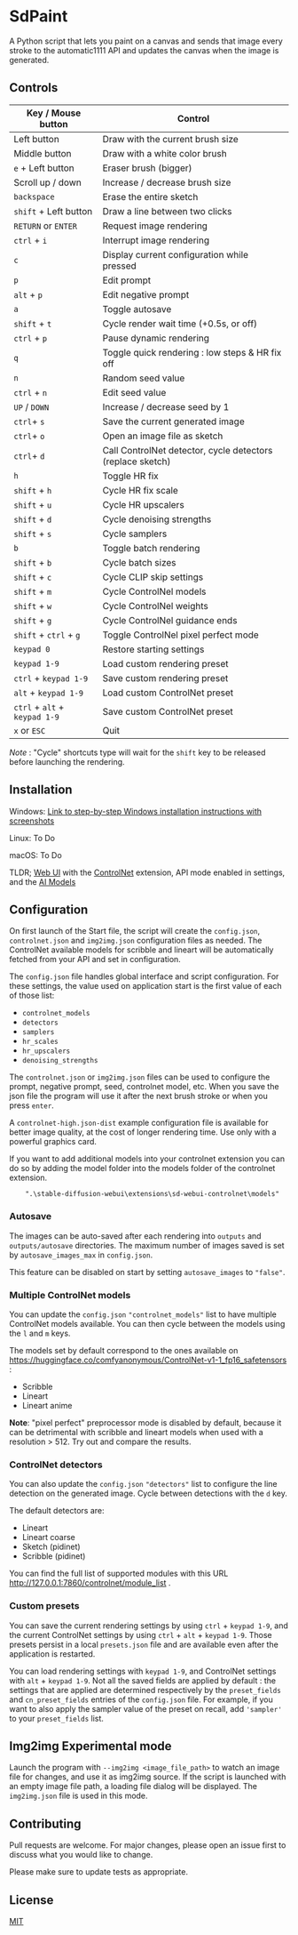 # SdPaint

A Python script that lets you paint on a canvas and sends that image every stroke to the automatic1111 API and updates
the canvas when the image is generated.

## Controls

| Key / Mouse button            | Control                                                    |
|-------------------------------|------------------------------------------------------------|
| Left button                   | Draw with the current brush size                           |
| Middle button                 | Draw with a white color brush                              |
| `e` + Left button             | Eraser brush (bigger)                                      |
| Scroll up / down              | Increase / decrease brush size                             |
| `backspace`                   | Erase the entire sketch                                    |
| `shift` + Left button         | Draw a line between two clicks                             |
| `RETURN` or `ENTER`           | Request image rendering                                    |
| `ctrl` + `i`                  | Interrupt image rendering                                  |
| `c`                           | Display current configuration while pressed                |
| `p`                           | Edit prompt                                                |
| `alt` + `p`                   | Edit negative prompt                                       |
| `a`                           | Toggle autosave                                            |
| `shift` + `t`                 | Cycle render wait time (+0.5s, or off)                     |
| `ctrl` + `p`                  | Pause dynamic rendering                                    |
| `q`                           | Toggle quick rendering : low steps & HR fix off            |
| `n`                           | Random seed value                                          |
| `ctrl` + `n`                  | Edit seed value                                            |
| `UP` / `DOWN`                 | Increase / decrease seed by 1                              |
| `ctrl`+ `s`                   | Save the current generated image                           |
| `ctrl`+ `o`                   | Open an image file as sketch                               |
| `ctrl`+ `d`                   | Call ControlNet detector, cycle detectors (replace sketch) |
| `h`                           | Toggle HR fix                                              |
| `shift` + `h`                 | Cycle HR fix scale                                         |
| `shift` + `u`                 | Cycle HR upscalers                                         |
| `shift` + `d`                 | Cycle denoising strengths                                  |
| `shift` + `s`                 | Cycle samplers                                             |
| `b`                           | Toggle batch rendering                                     |
| `shift` + `b`                 | Cycle batch sizes                                          |
| `shift` + `c`                 | Cycle CLIP skip settings                                   |
| `shift` + `m`                 | Cycle ControlNel models                                    |
| `shift` + `w`                 | Cycle ControlNel weights                                   |
| `shift` + `g`                 | Cycle ControlNel guidance ends                             |
| `shift` + `ctrl` + `g`        | Toggle ControlNel pixel perfect mode                       |
| `keypad 0`                    | Restore starting settings                                  |
| `keypad 1-9`                  | Load custom rendering preset                               |
| `ctrl` + `keypad 1-9`         | Save custom rendering preset                               |
| `alt` + `keypad 1-9`          | Load custom ControlNet preset                              |
| `ctrl` + `alt` + `keypad 1-9` | Save custom ControlNet preset                              |
| `x` or `ESC`                  | Quit                                                       |

_Note_ : "Cycle" shortcuts type will wait for the `shift` key to be released before launching the rendering.

## Installation

Windows: [Link to step-by-step Windows installation instructions with screenshots](INSTALL_Windows.md)

Linux: To Do

macOS: To Do

TLDR; [Web UI](https://github.com/AUTOMATIC1111/stable-diffusion-webui) with
the [ControlNet](https://github.com/Mikubill/sd-webui-controlnet) extension, API mode enabled in settings, and
the [AI Models](https://huggingface.co/lllyasviel/ControlNet-v1-1)

## Configuration

On first launch of the Start file, the script will create the `config.json`, `controlnet.json` and `img2img.json`
configuration files as needed. The ControlNet
available models for scribble and lineart will be automatically fetched from your API and set in configuration.

The `config.json` file handles global interface and script configuration. For these settings, the value used on
application start is the
first value of each of those list:

- `controlnet_models`
- `detectors`
- `samplers`
- `hr_scales`
- `hr_upscalers`
- `denoising_strengths`

The `controlnet.json` or `img2img.json` files can be used to configure the prompt, negative prompt, seed, controlnet
model, etc.
When you save the json file the program will use it after the next brush stroke or when you press `enter`.

A `controlnet-high.json-dist` example configuration file is available for better image quality, at the cost of longer
rendering time.
Use only with a powerful graphics card.

If you want to add additional models into your controlnet extension you can do so by adding the model folder into the
models folder of the controlnet extension.

```
    ".\stable-diffusion-webui\extensions\sd-webui-controlnet\models"
```

### Autosave

The images can be auto-saved after each rendering into `outputs` and `outputs/autosave` directories. The maximum
number of images saved is set by `autosave_images_max` in `config.json`.

This feature can be disabled on start by setting `autosave_images` to `"false"`.

### Multiple ControlNet models

You can update the `config.json` `"controlnet_models"` list to have multiple ControlNet models available. You can then
cycle
between the models using the `l` and `m` keys.

The models set by default correspond to the ones available
on https://huggingface.co/comfyanonymous/ControlNet-v1-1_fp16_safetensors :

- Scribble
- Lineart
- Lineart anime

**Note**: "pixel perfect" preprocessor mode is disabled by default, because it can be detrimental with scribble and
lineart models when used with a resolution > 512. Try out and compare the results.

### ControlNet detectors

You can also update the `config.json` `"detectors"` list to configure the line detection on the generated image. Cycle
between detections
with the `d` key.

The default detectors are:

- Lineart
- Lineart coarse
- Sketch (pidinet)
- Scribble (pidinet)

You can find the full list of supported modules with this URL http://127.0.0.1:7860/controlnet/module_list .

### Custom presets

You can save the current rendering settings by using `ctrl` + `keypad 1-9`, and the current ControlNet settings by using
`ctrl` + `alt` + `keypad 1-9`. Those presets persist in a local `presets.json` file and are available even after the
application
is restarted.

You can load rendering settings with `keypad 1-9`, and ControlNet settings with `alt` + `keypad 1-9`. Not all the saved
fields
are applied by default : the settings that are applied are determined respectively by the `preset_fields`
and `cn_preset_fields` entries of the `config.json` file. For example, if you
want to also apply the sampler value of the preset on recall, add `'sampler'` to your `preset_fields` list.

## Img2img Experimental mode

Launch the program with `--img2img <image_file_path>` to watch an image file for changes, and use it as img2img source.
If the script is launched
with an empty image file path, a loading file dialog will be displayed.
The `img2img.json` file is used in this mode.

## Contributing

Pull requests are welcome. For major changes, please open an issue first
to discuss what you would like to change.

Please make sure to update tests as appropriate.

## License

[MIT](https://choosealicense.com/licenses/mit/)
